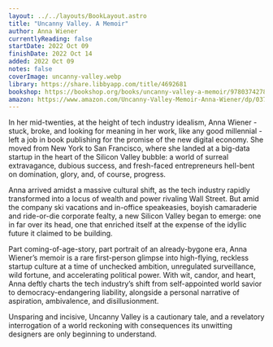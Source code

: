 ```yaml
---
layout: ../../layouts/BookLayout.astro
title: "Uncanny Valley. A Memoir"
author: Anna Wiener
currentlyReading: false
startDate: 2022 Oct 09
finishDate: 2022 Oct 14
added: 2022 Oct 09
notes: false
coverImage: uncanny-valley.webp
library: https://share.libbyapp.com/title/4692681
bookshop: https://bookshop.org/books/uncanny-valley-a-memoir/9780374278014
amazon: https://www.amazon.com/Uncanny-Valley-Memoir-Anna-Wiener/dp/0374278016
---
```


In her mid-twenties, at the height of tech industry idealism, Anna Wiener - stuck, broke, and looking for meaning in her work, like any good millennial - left a job in book publishing for the promise of the new digital economy. She moved from New York to San Francisco, where she landed at a big-data startup in the heart of the Silicon Valley bubble: a world of surreal extravagance, dubious success, and fresh-faced entrepreneurs hell-bent on domination, glory, and, of course, progress.

Anna arrived amidst a massive cultural shift, as the tech industry rapidly transformed into a locus of wealth and power rivaling Wall Street. But amid the company ski vacations and in-office speakeasies, boyish camaraderie and ride-or-die corporate fealty, a new Silicon Valley began to emerge: one in far over its head, one that enriched itself at the expense of the idyllic future it claimed to be building.

Part coming-of-age-story, part portrait of an already-bygone era, Anna Wiener’s memoir is a rare first-person glimpse into high-flying, reckless startup culture at a time of unchecked ambition, unregulated surveillance, wild fortune, and accelerating political power. With wit, candor, and heart, Anna deftly charts the tech industry’s shift from self-appointed world savior to democracy-endangering liability, alongside a personal narrative of aspiration, ambivalence, and disillusionment.

Unsparing and incisive, Uncanny Valley is a cautionary tale, and a revelatory interrogation of a world reckoning with consequences its unwitting designers are only beginning to understand.  
